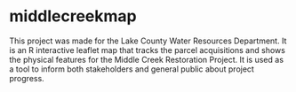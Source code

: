 # middlecreekmap
This project was made for the Lake County Water Resources Department. It is an R interactive leaflet map that tracks the parcel acquisitions and shows the physical features for the Middle Creek Restoration Project. It is used as a tool to inform both stakeholders and general public about project progress. 
